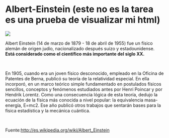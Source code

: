 # Albert-Einstein (este no es la tarea es una prueba de visualizar mi html)


<img src="http://upload.wikimedia.org/wikipedia/commons/thumb/d/d3/Albert_Einstein_Head.jpg/220px-Albert_Einstein_Head.jpg" />

<p>Albert Einstein (14 de marzo de 1879 - 18 de abril de 1955) fue un físico alemán de origen judío,
        nacionalizado después suizo y estadounidense. <strong> Está considerado como el científico más
        importante del siglo XX. </strong> </p>


<br><p>En 1905, cuando era un joven físico desconocido, empleado en la Oficina de Patentes de
        Berna, publicó su teoría de la relatividad especial. En ella incorporó, en un marco teórico simple
        fundamentado en postulados físicos sencillos, conceptos y fenómenos estudiados antes por Henri
        Poincar y por Hendrik Lorentz. Como una consecuencia lógica de esta teoría, dedujo la ecuación de
        la física más conocida a nivel popular: la equivalencia masa-energía, E=mc2. Ese año publicó otros
        trabajos que sentarán bases para la física estadística y la mecánica cuántica.</p>  </br>
       
<p>Fuente:<a href="http://es.wikipedia.org/wiki/Albert_Einstein">http://es.wikipedia.org/wiki/Albert_Einstein</a> </p>